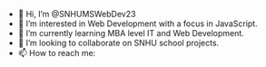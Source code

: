 - 👋 Hi, I’m @SNHUMSWebDev23
- 👀 I’m interested in Web Development with a focus in JavaScript. 
- 🌱 I’m currently learning MBA level IT and Web Development.
- 💞️ I’m looking to collaborate on SNHU school projects.
- 📫 How to reach me:



<!---
SNHUMSWebDev23/SNHUMSWebDev23 is a ✨ special ✨ repository because its `README.md` (this file) appears on your GitHub profile.
You can click the Preview link to take a look at your changes.
--->

